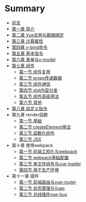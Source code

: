 # Summary

* [前言](README.md)
* [第一章 简介](chapter1/section.md)
* [第二章 Vue实例与数据绑定](chapter2/section.md)
* [第三章 计算属性](chapter3/section.md)
* [第四章 v-bind命令](chapter4/section.md)
* [第五章 基本指令](chapter5/section.md)
* [第六章 表单与v-model](chapter6/section.md)
* [第七章 组件](chapter7/section.md)
    * [第一节 组件复用](chapter7/section1.md)
    * [第二节 props传递数据](chapter7/section2.md)
    * [第三节 组件通信](chapter7/section3.md)
    * [第四节 slot内容分发](chapter7/section4.md)
    * [第五节 组件高级用法](chapter7/section5.md)
    * [第六节 其他](chapter7/section6.md)
* [第八章 自定义指令](chapter8/section.md)
* 第九章 render函数
    * [第一节 基础](chapter9/section1.md)
    * [第二节 createElement用法](chapter9/section2.md)
    * [第三节 函数化组件](chapter9/函数化组件.md)
    * [第三节 JSX](chapter9/JSX.md)
* 第十章 使用webpack
    * [第一节 前端工程化与webpack](chapter10/前端工程化与webpack.md)
    * [第二节 webpack基础配置](chapter10/webpack基础配置.md)
    * [第三节 单文件组件与vue-loader](chapter10/单文件组件与vue-loader.md)
    * [第四节 用于生产环境](chapter10/用于生产环境.md)
* 第十一章 插件
    * [第一节 前端路由与vue-router](chapter11/vue-router.md)
    * [第二节 状态管理与Vuex](chapter11/vuex.md)
    * [第三节 总线插件vue-bus](chapter11/vue-bus.md)


